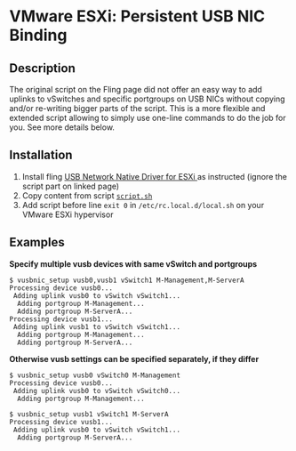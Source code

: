 # VMware ESXi: Persistent USB NIC Binding

## Description

The original script on the Fling page did not offer an easy way to add uplinks to vSwitches and specific portgroups on USB NICs without copying and/or re-writing bigger parts of the script. This is a more flexible and extended script allowing to simply use one-line commands to do the job for you. See more details below.

## Installation

1. Install fling [USB Network Native Driver for ESXi
](https://labs.vmware.com/flings/usb-network-native-driver-for-esxi#instructions) as instructed (ignore the script part on linked page)
2. Copy content from script [`script.sh`](script.sh)
3. Add script before line `exit 0` in `/etc/rc.local.d/local.sh` on your VMware ESXi hypervisor

## Examples

**Specify multiple vusb devices with same vSwitch and portgroups**
```text
$ vusbnic_setup vusb0,vusb1 vSwitch1 M-Management,M-ServerA
Processing device vusb0...
 Adding uplink vusb0 to vSwitch vSwitch1...
  Adding portgroup M-Management...
  Adding portgroup M-ServerA...
Processing device vusb1...
 Adding uplink vusb1 to vSwitch vSwitch1...
  Adding portgroup M-Management...
  Adding portgroup M-ServerA...
```

**Otherwise vusb settings can be specified separately, if they differ**
```shell
$ vusbnic_setup vusb0 vSwitch0 M-Management
Processing device vusb0...
 Adding uplink vusb0 to vSwitch vSwitch0...
  Adding portgroup M-Management...

$ vusbnic_setup vusb1 vSwitch1 M-ServerA
Processing device vusb1...
 Adding uplink vusb0 to vSwitch vSwitch1...
  Adding portgroup M-ServerA...
```
